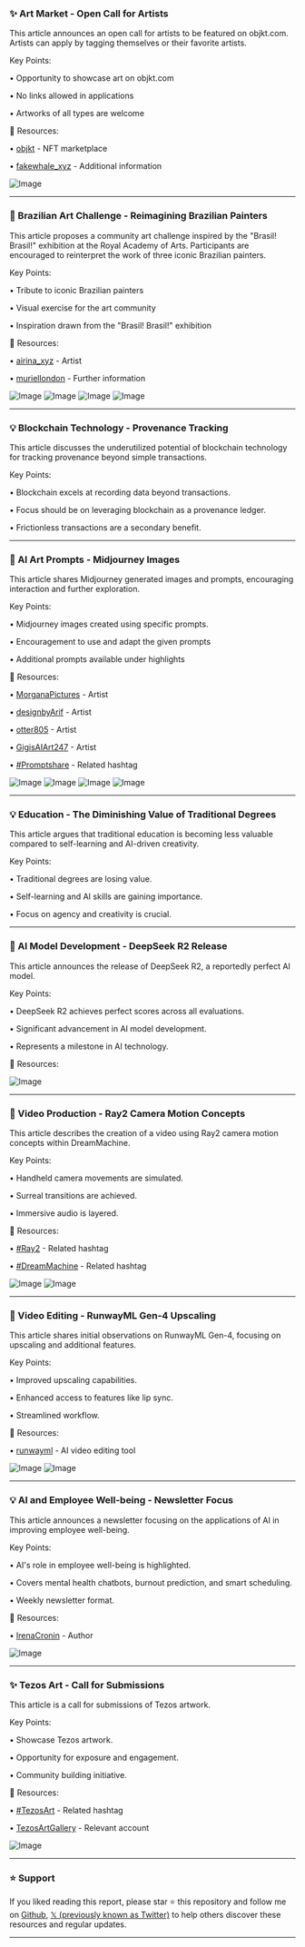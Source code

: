 ### ✨ Art Market - Open Call for Artists

This article announces an open call for artists to be featured on objkt.com.  Artists can apply by tagging themselves or their favorite artists.

Key Points:

• Opportunity to showcase art on objkt.com


• No links allowed in applications


• Artworks of all types are welcome


🔗 Resources:

• [objkt](https://x.com/objktcom) - NFT marketplace


• [fakewhale_xyz](https://x.com/fakewhale_xyz) -  Additional information


![Image](https://pbs.twimg.com/media/GnN2bulXwAAFECO?format=jpg&name=small)

---
### 🎨  Brazilian Art Challenge - Reimagining Brazilian Painters

This article proposes a community art challenge inspired by the "Brasil! Brasil!" exhibition at the Royal Academy of Arts. Participants are encouraged to reinterpret the work of three iconic Brazilian painters.

Key Points:

•  Tribute to iconic Brazilian painters


• Visual exercise for the art community


•  Inspiration drawn from the "Brasil! Brasil!" exhibition



🔗 Resources:

• [airina_xyz](https://x.com/airina_xyz) - Artist


• [muriellondon](https://x.com/muriellondon) -  Further information


![Image](https://pbs.twimg.com/media/GnEsy1fWQAAF-QD?format=jpg&name=360x360)
![Image](https://pbs.twimg.com/media/GnEsy5BWkAAuuD-?format=jpg&name=360x360)
![Image](https://pbs.twimg.com/media/GnEsy1mW4AAFanG?format=jpg&name=360x360)
![Image](https://pbs.twimg.com/media/GnEs9X1WwAIoupx?format=jpg&name=360x360)

---
### 💡 Blockchain Technology - Provenance Tracking

This article discusses the underutilized potential of blockchain technology for tracking provenance beyond simple transactions.

Key Points:

• Blockchain excels at recording data beyond transactions.


•  Focus should be on leveraging blockchain as a provenance ledger.


•  Frictionless transactions are a secondary benefit.



---
### 🚀 AI Art Prompts - Midjourney Images

This article shares Midjourney generated images and prompts, encouraging interaction and further exploration.

Key Points:

• Midjourney images created using specific prompts.


•  Encouragement to use and adapt the given prompts


• Additional prompts available under highlights


🔗 Resources:


• [MorganaPictures](https://x.com/MorganaPictures) - Artist


• [designbyArif](https://x.com/designbyArif) - Artist


• [otter805](https://x.com/otter805) - Artist


• [GigisAIArt247](https://x.com/GigisAIArt247) - Artist


• [#Promptshare](https://x.com/hashtag/Promptshare?src=hashtag_click) -  Related hashtag


![Image](https://pbs.twimg.com/media/GnYjXIVXYAAoPU2?format=jpg&name=360x360)
![Image](https://pbs.twimg.com/media/GnYjPOEXkAA1BVz?format=jpg&name=360x360)
![Image](https://pbs.twimg.com/media/GnYjPN_XEAAdCSA?format=jpg&name=360x360)
![Image](https://pbs.twimg.com/media/GnYjPOLXYAA5d0m?format=jpg&name=360x360)


---
### 💡 Education -  The Diminishing Value of Traditional Degrees

This article argues that traditional education is becoming less valuable compared to self-learning and AI-driven creativity.

Key Points:

•  Traditional degrees are losing value.


•  Self-learning and AI skills are gaining importance.


•  Focus on agency and creativity is crucial.


---
### 🤖 AI Model Development - DeepSeek R2 Release

This article announces the release of DeepSeek R2, a reportedly perfect AI model.

Key Points:

• DeepSeek R2 achieves perfect scores across all evaluations.


•  Significant advancement in AI model development.


•  Represents a milestone in AI technology.



🔗 Resources:

![Image](https://pbs.twimg.com/media/GneSNYbbgAEOcG-?format=jpg&name=small)

---
### 🚀 Video Production - Ray2 Camera Motion Concepts

This article describes the creation of a video using Ray2 camera motion concepts within DreamMachine.

Key Points:

•  Handheld camera movements are simulated.


• Surreal transitions are achieved.


• Immersive audio is layered.


🔗 Resources:

• [#Ray2](https://x.com/hashtag/Ray2?src=hashtag_click) - Related hashtag


• [#DreamMachine](https://x.com/hashtag/DreamMachine?src=hashtag_click) - Related hashtag


![Image](https://pbs.twimg.com/amplify_video_thumb/1906756629644668928/img/6wOMqemmuXUzBEKP.jpg)
![Image](https://pbs.twimg.com/ext_tw_video_thumb/1906744548795244544/pu/img/yk5LPRD4mOnwq6va?format=jpg&name=240x240)

---
### 🚀 Video Editing - RunwayML Gen-4 Upscaling

This article shares initial observations on RunwayML Gen-4, focusing on upscaling and additional features.

Key Points:

•  Improved upscaling capabilities.


• Enhanced access to features like lip sync.


•  Streamlined workflow.


🔗 Resources:

• [runwayml](https://x.com/runwayml) - AI video editing tool


![Image](https://pbs.twimg.com/media/GnbBLrWbcAAMeNJ?format=jpg&name=small)
![Image](https://pbs.twimg.com/amplify_video_thumb/1906926934824734720/img/vVilDdhJLygmUDpe.jpg)

---
### 💡 AI and Employee Well-being - Newsletter Focus

This article announces a newsletter focusing on the applications of AI in improving employee well-being.

Key Points:

•  AI's role in employee well-being is highlighted.


•  Covers mental health chatbots, burnout prediction, and smart scheduling.


• Weekly newsletter format.


🔗 Resources:

• [IrenaCronin](https://x.com/IrenaCronin) - Author


![Image](https://pbs.twimg.com/media/GndVGfJbYAAnet-?format=jpg&name=small)

---
### ✨ Tezos Art - Call for Submissions

This article is a call for submissions of Tezos artwork.

Key Points:

•  Showcase Tezos artwork.


•  Opportunity for exposure and engagement.


•  Community building initiative.


🔗 Resources:

• [#TezosArt](https://x.com/hashtag/TezosArt?src=hashtag_click) - Related hashtag


• [TezosArtGallery](https://x.com/TezosArtGallery) -  Relevant account



![Image](https://pbs.twimg.com/media/Gnc9YkVbgAAduM8?format=jpg&name=small)


---

### ⭐️ Support

If you liked reading this report, please star ⭐️ this repository and follow me on [Github](https://github.com/Drix10), [𝕏 (previously known as Twitter)](https://x.com/DRIX_10_) to help others discover these resources and regular updates.

---